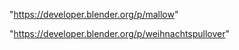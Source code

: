 "https://developer.blender.org/p/mallow"

 
"https://developer.blender.org/p/weihnachtspullover"


 

